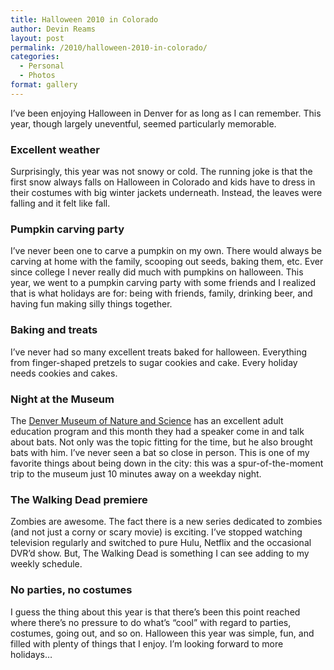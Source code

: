 ```yaml
---
title: Halloween 2010 in Colorado
author: Devin Reams
layout: post
permalink: /2010/halloween-2010-in-colorado/
categories:
  - Personal
  - Photos
format: gallery
---
```

I&#8217;ve been enjoying Halloween in Denver for as long as I can remember. This year, though largely uneventful, seemed particularly memorable.

### Excellent weather

Surprisingly, this year was not snowy or cold. The running joke is that the first snow always falls on Halloween in Colorado and kids have to dress in their costumes with big winter jackets underneath. Instead, the leaves were falling and it felt like fall.

### Pumpkin carving party

I&#8217;ve never been one to carve a pumpkin on my own. There would always be carving at home with the family, scooping out seeds, baking them, etc. Ever since college I never really did much with pumpkins on halloween. This year, we went to a pumpkin carving party with some friends and I realized that is what holidays are for: being with friends, family, drinking beer, and having fun making silly things together.

### Baking and treats

I&#8217;ve never had so many excellent treats baked for halloween. Everything from finger-shaped pretzels to sugar cookies and cake. Every holiday needs cookies and cakes.

### Night at the Museum

The [Denver Museum of Nature and Science][1] has an excellent adult education program and this month they had a speaker come in and talk about bats. Not only was the topic fitting for the time, but he also brought bats with him. I&#8217;ve never seen a bat so close in person. This is one of my favorite things about being down in the city: this was a spur-of-the-moment trip to the museum just 10 minutes away on a weekday night.

### The Walking Dead premiere

Zombies are awesome. The fact there is a new series dedicated to zombies (and not just a corny or scary movie) is exciting. I&#8217;ve stopped watching television regularly and switched to pure Hulu, Netflix and the occasional DVR&#8217;d show. But, The Walking Dead is something I can see adding to my weekly schedule.

### No parties, no costumes

I guess the thing about this year is that there&#8217;s been this point reached where there&#8217;s no pressure to do what&#8217;s &#8220;cool&#8221; with regard to parties, costumes, going out, and so on. Halloween this year was simple, fun, and filled with plenty of things that I enjoy. I&#8217;m looking forward to more holidays&#8230;

 [1]: http://www.dmns.org/